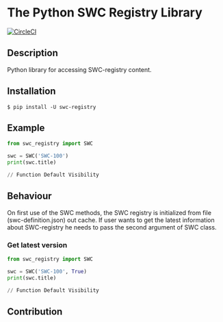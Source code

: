 # The Python SWC Registry Library


[![CircleCI](https://circleci.com/gh/ersul4ik/SWC-registry-python.svg?style=svg)](https://circleci.com/gh/SmartContractSecurity/SWC-registry-python)

## Description
Python library for accessing SWC-registry content.

## Installation

```console
$ pip install -U swc-registry
```

## Example
```python
from swc_registry import SWC

swc = SWC('SWC-100')
print(swc.title)

// Function Default Visibility
```


## Behaviour

On first use of the SWC methods, the SWC registry is initialized from file (swc-definition.json) out cache. If user wants to get the latest information about SWC-registry he needs to pass the second argument of SWC class.

### Get latest version
```python
from swc_registry import SWC

swc = SWC('SWC-100', True)
print(swc.title)

// Function Default Visibility
```
## Contribution
